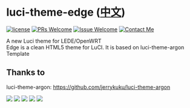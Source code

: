 # luci-theme-edge ([中文](/README_ZH.md))

[1]: https://img.shields.io/badge/license-MIT-brightgreen.svg
[2]: /LICENSE
[3]: https://img.shields.io/badge/PRs-welcome-brightgreen.svg
[4]: https://github.com/https://github.com/garypang13/luci-theme-edge/pulls
[5]: https://img.shields.io/badge/Issues-welcome-brightgreen.svg
[6]: https://github.com/https://github.com/garypang13/luci-theme-edge/issues/new
[7]: https://img.shields.io/badge/release-v2.1-blue.svg?
[10]: https://img.shields.io/badge/Contact-telegram-blue
[11]: https://t.me/openwrt_nginx
[![license][1]][2]
[![PRs Welcome][3]][4]
[![Issue Welcome][5]][6]
[![Contact Me][10]][11]


A new Luci theme for LEDE/OpenWRT  
Edge is a clean HTML5 theme for LuCI. It is based on luci-theme-argon Template  

## Thanks to 
luci-theme-argon: https://github.com/jerrykuku/luci-theme-argon

![](/Screenshots/1.png)
![](/Screenshots/2.png)
![](/Screenshots/3.png)
![](/Screenshots/4.png)
![](/Screenshots/5.png)
